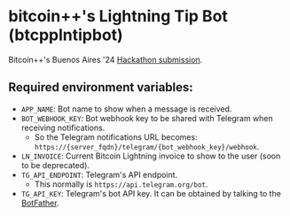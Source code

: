 # bitcoin++'s Lightning Tip Bot (btcpplntipbot)
Bitcoin++'s Buenos Aires '24 [Hackathon submission](https://base58btc.notion.site/base58btc/bitcoin-let-s-hack-payments-5f68fa52957e4854a4a5c55d15e8163e).

## Required environment variables:
- `APP_NAME`: Bot name to show when a message is received.
- `BOT_WEBHOOK_KEY`: Bot webhook key to be shared with Telegram when receiving notifications.
  - So the Telegram notifications URL becomes: `https://{server_fqdn}/telegram/{bot_webhook_key}/webhook`.
- `LN_INVOICE`: Current Bitcoin Lightning invoice to show to the user (soon to be deprecated).
- `TG_API_ENDPOINT`: Telegram's API endpoint.
  - This normally is `https://api.telegram.org/bot`.
- `TG_API_KEY`: Telegram's bot API key. It can be obtained by talking to the [BotFather](https://t.me/BotFather).